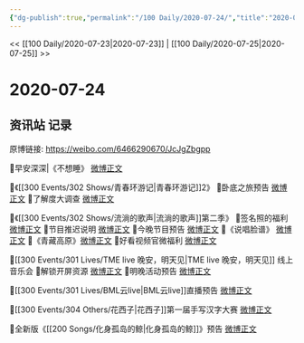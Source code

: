 ```yaml
---
{"dg-publish":true,"permalink":"/100 Daily/2020-07-24/","title":"2020-07-24","created":"2023-04-06T21:16:56.388+08:00","updated":"2023-04-06T21:17:53.188+08:00"}
---
```



<< [[100 Daily/2020-07-23\|2020-07-23]] | [[100 Daily/2020-07-25\|2020-07-25]] >>

# 2020-07-24

## 资讯站 记录

原博链接: https://weibo.com/6466290670/JcJgZbgpp

🌟早安深深|《不想睡》 [微博正文](https://m.weibo.cn/6466290670/4530131714183308)

🌟《[[300 Events/302 Shows/青春环游记\|青春环游记]]2》
🌱卧底之旅预告 [微博正文](https://m.weibo.cn/6466290670/4530154192244681)
🌱了解度大调查 [微博正文](https://m.weibo.cn/6466290670/4530190183565757)

🌟《[[300 Events/302 Shows/流淌的歌声\|流淌的歌声]]第二季》
🌱签名照的福利 [微博正文](https://m.weibo.cn/6466290670/4530220005067973)
🌱节目推迟说明 [微博正文](https://m.weibo.cn/6466290670/4530318168561186)
🌱今晚节目预告 [微博正文](https://m.weibo.cn/6466290670/4530319572865043)
🌱《说唱脸谱》 [微博正文](https://m.weibo.cn/6466290670/4530334001537059)
🌱《青藏高原》[微博正文](https://m.weibo.cn/6466290670/4530338711736499)
🌟好看视频官微福利 [微博正文](https://m.weibo.cn/6466290670/4530260202237180)

🌟[[300 Events/301 Lives/TME live 晚安，明天见\|TME live 晚安，明天见]] 线上音乐会
🌱解锁开屏资源 [微博正文](https://m.weibo.cn/6466290670/4530155760912740)
🌱明晚活动预告 [微博正文](https://m.weibo.cn/6466290670/4530280231340339)


🌟[[300 Events/301 Lives/BML云live\|BML云live]]直播预告 [微博正文](https://m.weibo.cn/6466290670/4530291832788098)

🌟[[300 Events/304 Others/花西子\|花西子]]第一届手写汉字大赛 [微博正文](https://m.weibo.cn/6466290670/4530179357020720)

🌱全新版《[[200 Songs/化身孤岛的鲸\|化身孤岛的鲸]]》预告 [微博正文](https://m.weibo.cn/6466290670/4530214241578587)
